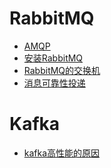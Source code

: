# RabbitMQ
- <a href="java/RabbitMQ/AMQP.md">AMQP</a>
- <a href="java/RabbitMQ/安装RabbitMQ.md">安装RabbitMQ</a>
- <a href="java/RabbitMQ/RabbitMQ的交换机.md">RabbitMQ的交换机</a>
- <a href="java/RabbitMQ/消息可靠性投递.md">消息可靠性投递</a>

# Kafka
- <a href="java/kafka/kafka高性能的原因.md">kafka高性能的原因</a>
